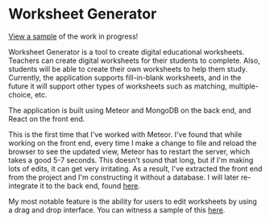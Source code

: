 # Worksheet Generator
[View a sample](https://saanderson1987.github.io/worksheet-generator-sample/) of the work in progress!

Worksheet Generator is a tool to create digital educational worksheets. Teachers can create digital worksheets for their students to complete. Also, students will be able to create their own worksheets to help them study. Currently, the application supports fill-in-blank worksheets, and in the future it will support other types of worksheets such as matching, multiple-choice, etc.

The application is built using Meteor and MongoDB on the back end, and React on the front end.

This is the first time that I've worked with Meteor. I've found that while working on the front end, every time I make a change to file and reload the browser to see the updated view, Meteor has to restart the server, which takes a good 5-7 seconds. This doesn't sound that long, but if I'm making lots of edits, it can get very irritating. As a result, I've extracted the front end from the project and I'm constructing it without a database. I will later re-integrate it to the back end, found [here](https://github.com/saanderson1987/worksheet-generator).

My most notable feature is the ability for users to edit worksheets by using a drag and drop interface. You can witness a sample of this [here](https://saanderson1987.github.io/worksheet-generator-sample/).
